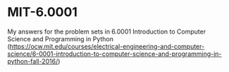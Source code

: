 # MIT-6.0001

My answers for the problem sets in 6.0001 Introduction to Computer Science and Programming in Python (https://ocw.mit.edu/courses/electrical-engineering-and-computer-science/6-0001-introduction-to-computer-science-and-programming-in-python-fall-2016/)
